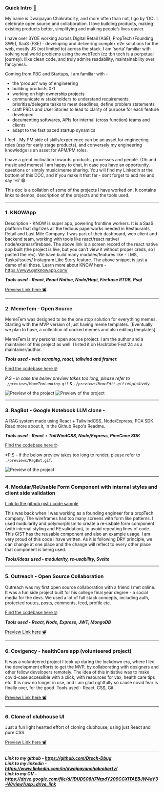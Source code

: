 ### Quick Intro 👋

My name is Dwaipayan Chakraborty, and more often than not, I go by ‘DC’. 
I celebrate open source and collaboration.
I love building products, making existing products better, simplifying and making people’s lives easier. 

I have over 3YOE working across Digital Retail (ASE), PropTech (Founding SWE), SaaS (FSE) - developing and delivering complex e2e solutions for the web, mostly JS (not limited to) across the stack. I am ‘sorta’ familiar with solving real world problems using the webTech (cz tbh tech is a perpetual journey). Ilike clean code, and truly admire readability, maintainability over fancyness.

Coming from PBC and Startups, I am familiar with - 
- the ‘product’ way of engineering
- building products 0-1
- working on high ownership projects
- communicate w stakeholders to understand requirements, prioritize/delegate tasks to meet deadlines, define problem statements
- craft PRDs and User Stories to lead to clarity of purpose for each feature developed
- documenting softwares, APIs for internal (cross function) teams and clients
- adapt to the fast paced startup dynamics 

I feel - My PM side of skills/experience can be an asset for engineering roles (esp for early stage products), and conversely my engineering knowledge is an asset for APM/PM roles.

I have a great inclination towards products, processes and people. (Oh and music and memes)
I am happy to chat, in case you have an opportunity, questions or simply music/meme sharing. 
You will find my Linkedin at the bottom of this DOC, and if you make it that far - dont forget to add me and say ‘Hi’ 😁




This doc is a collation of some of the projects I have worked on. It contains links to demos, description of the projects and the tools used. 

<hr/>


### 1. KNOWApp

Description - KNOW is super app, powering frontline workers. It is a SaaS platform that digitizes all the tedious paperworks needed in Restaurants, Retail and Last Mile Company. 
I was part of their dashboard, web client and backend team, working with tools like react/react native/ node/express/firebase. 
The above link is a screen record of the react native app built (the project is live, but you can’t view it without proper creds, so I pasted the rec). 
We have build many modules/features like - LMS, Tasks/Issues/ Instagram Like Story feature. The above snippet is just a demo of all those. 
Learn more about KNOW here - https://www.getknowapp.com/ 

***Tools used - React, React Native, Node/Hapi, Firebase RTDB, Psql***

[Preview Link here 📽](https://www.canva.com/design/DAGmx9OhKsI/-M9Yh86_36OtgWAUW4LxCA/watch?utm_content=DAGmx9OhKsI&utm_campaign=designshare&utm_medium=link2&utm_source=uniquelinks&utlId=hf79526c1d2)

<hr/>




### 2. MemeTem - Open Source

MemeTem was designed to be the one stop solution for everything memes. Starting with the MVP version of just having meme templates. [Eventually we plan to have, a collection of cooked memes and also editing templates]

MemeTem is my personal open source project. I am the author and a maintainer of this project as well. I listed it on HacktoberFest’24 as a maintainer/author.

***Tools used - web scraping, react, tailwind and framer.***

[Find the codebase here 🤓](https://github.com/Dtech-Dbug/MemeTem)

*P.S - in case the below preview takes too long, please refer to `./previews/MemeTemLanding.gif` & `./previews/MemeEdit.gif` respectively.*

![Preview of the project](./previews/MemeTemLandnig.gif)
![Preview of the project](./previews/MemeEdit.gif)

<hr/>

### 3. RagBot - Google Notebook LLM clone - 
A RAG system made using React + TailwindCSS, Node/Express, PCA SDK. 
Read more about it, in the Github Repo's Readme.

***Tools used - React + TailWindCSS, Node/Express, PineCone SDK***

[Find the codebase here 🤓](https://github.com/Dtech-Dbug/ragbot)

*P.S - if the below preview takes too long to render, please refer to `./previews/RagBot.gif`.

![Preview of the project](./previews/RagBot.gif)
<hr/>



### 4. Modular/ReUsable Form Component with internal styles and client side validation 

[Link to the github gist /  code sample](https://gist.github.com/Dtech-Dbug/008de2a9d11e09fd9da494678d981415)

This was back when I was working as a founding engineer for a propTech company. The wireframes had too many screens with form like patterns. I used modularity and polymorphism to create a re-usbale form component (with internal styling and FE validation), to avoid repeating lines of code. 
This GIST has the reusable component and also an example usage. I am very proud of this code i have written. As it is following DRY principle, we can change at one place and the change will reflect to every other place that component is being used. 

***Tools/Ideas used - modularity, re-usability, Svelte***
<hr/>


### 5. Outreach - Open Source Collaboration
Outreach was my first open source collaboration with a friend I met online. It was a fun side project built for his college final year degree - a social media for the devs. We used a lot of full stack concepts, including auth, protected routes, posts, comments, feed, profile etc. 

[Find the codebase here 🤓](https://github.com/Dtech-Dbug/Outreach)

***Tools used - React, Node, Express, JWT, MongoDB***

[Preview Link here 📽](https://github.com/Dtech-Dbug/Outreach/blob/Dtech-Dbug/raw/Outreach-demo.gif)

<hr/>





### 6. Covigency - healthCare app (volunteered project) 
It was a volunteered project I took up during the lockdown era, where I led the development efforts to get the MVP, by collaborating with designers and other fellow developers remotely. The idea of this initiative was to make covid-case accessible with a click, with resources for vax, health care tips etc. 
It is now no longer in use, and I am glad rightfully so cause covid fear is finally over, for the good. 
Tools used - React, CSS, Git

[Preview Link here 📽](https://media.licdn.com/dms/image/v2/C5622AQFp94PskU2f2g/feedshare-shrink_800/feedshare-shrink_800/0/1623938294932?e=1747872000&v=beta&t=UjK0xSDHtfXnSswA1-mCQHztKpMlHoxT3Y6fTwsTGyA)

<hr/>





### 6. Clone of clubhouse UI
Just a fun light hearted effort of cloning clubhouse, using just React and pure CSS

[Preview Link here 📽](https://media.licdn.com/dms/image/v2/C5622AQHVK53qsVUPGA/feedshare-shrink_800/feedshare-shrink_800/0/1624342612302?e=1747872000&v=beta&t=_N4NLEM82Ukg0glS1O16Rte_Fn3kj1kBZzkKrFgWgzo)

<hr/>






***Link to my github - https://github.com/Dtech-Dbug*** 
<br/>
***Link to my linkedin - https://www.linkedin.com/in/dwaipayanchakroborty/***
<br/>
***Link to my CV - https://drive.google.com/file/d/1DUDS08h7NrpdY209CGXITAEBJW4aY3-W/view?usp=drive_link***
